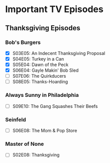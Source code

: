 # Important TV Episodes

## Thanksgiving Episodes

### Bob's Burgers
- [x] S03E05: An Indecent Thanksgiving Proposal
- [x] S04E05: Turkey in a Can
- [x] S05E04: Dawn of the Peck
- [x] S06E04: Gayle Makin' Bob Sled
- [ ] S07E06: The Quirkducers
- [ ] S08E05: Thanks-Hoarding

### Always Sunny in Philadelphia 
- [ ] S09E10: The Gang Squashes Their Beefs

### Seinfeld
- [ ] S06E08:  The Mom & Pop Store

### Master of None
- [ ] S02E08:  Thanksgiving

